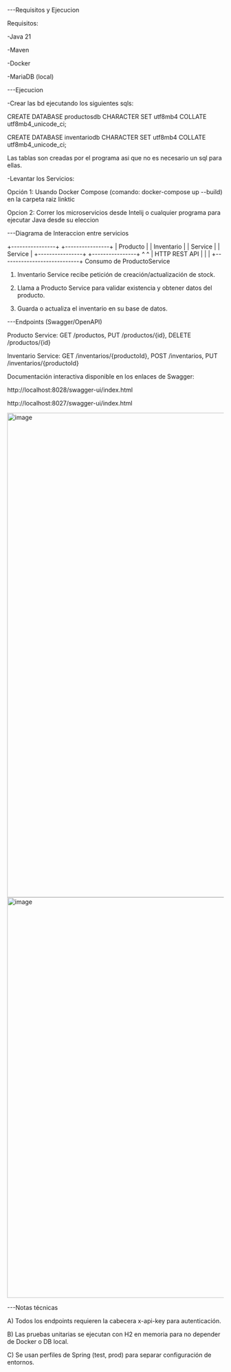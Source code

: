 ---Requisitos y Ejecucion

Requisitos:

-Java 21

-Maven

-Docker

-MariaDB (local)


---Ejecucion

-Crear las bd ejecutando los siguientes sqls:

CREATE DATABASE productosdb CHARACTER SET utf8mb4 COLLATE utf8mb4_unicode_ci;

CREATE DATABASE inventariodb CHARACTER SET utf8mb4 COLLATE utf8mb4_unicode_ci;

Las tablas son creadas por el programa asi que no es necesario un sql para ellas.

-Levantar los Servicios:

Opción 1: Usando Docker Compose (comando: docker-compose up --build) en la carpeta raiz linktic

Opcion 2: Correr los microservicios desde Intelij o cualquier programa para ejecutar Java desde su eleccion


---Diagrama de Interaccion entre servicios

+----------------+           +----------------+
| Producto       |           | Inventario     |
| Service        |           | Service        |
+----------------+           +----------------+
^                            ^
| HTTP REST API              |
|                            |
+----------------------------+
Consumo de ProductoService

1) Inventario Service recibe petición de creación/actualización de stock.

2) Llama a Producto Service para validar existencia y obtener datos del producto.

3) Guarda o actualiza el inventario en su base de datos.


---Endpoints (Swagger/OpenAPI)

Producto Service: GET /productos, PUT /productos/{id}, DELETE /productos/{id}

Inventario Service: GET /inventarios/{productoId}, POST /inventarios, PUT /inventarios/{productoId}

Documentación interactiva disponible en los enlaces de Swagger:

http://localhost:8028/swagger-ui/index.html

http://localhost:8027/swagger-ui/index.html

<img width="1972" height="1126" alt="image" src="https://github.com/user-attachments/assets/9a7547e7-b8b8-4a57-bfde-afe3de04f909" />

<img width="1837" height="931" alt="image" src="https://github.com/user-attachments/assets/43fa50ff-3a88-459b-aeee-2a3b7500c622" />




---Notas técnicas

A) Todos los endpoints requieren la cabecera x-api-key para autenticación.

B) Las pruebas unitarias se ejecutan con H2 en memoria para no depender de Docker o DB local.

C) Se usan perfiles de Spring (test, prod) para separar configuración de entornos.

